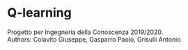 # Q-learning
Progetto per Ingegneria della Conoscenza 2019/2020.<br>
Authors: Colavito Giuseppe, Gasparro Paolo, Grisulli Antonio
